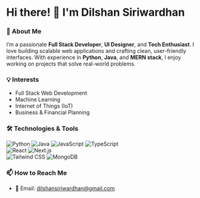 <!---
- 👋 Hi, I’m @dilshansiriwardhan
- 👀 I’m interested in Python , Java , Full_Stack_Web_Developments
- 🌱 I’m currently learning python
- 💞️ I’m looking to collaborate on IoT
- 📫 dilshansiriwardhan@gmail.com

dilshansiriwardhan/dilshansiriwardhan is a ✨ special ✨ repository because its `README.md` (this file) appears on your GitHub profile.
You can click the Preview link to take a look at your changes.
--->

# Hi there! 👋 I'm Dilshan Siriwardhan  

### 🚀 About Me  
I’m a passionate **Full Stack Developer**, **UI Designer**, and **Tech Enthusiast**. I love building scalable web applications and crafting clean, user-friendly interfaces. With experience in **Python**, **Java**, and **MERN stack**, I enjoy working on projects that solve real-world problems.  

### 💡 Interests  
- Full Stack Web Development  
- Machine Learning  
- Internet of Things (IoT)  
- Business & Financial Planning  

### 🛠️ Technologies & Tools  
![Python](https://img.shields.io/badge/-Python-3776AB?logo=python&logoColor=white&style=flat) 
![Java](https://img.shields.io/badge/-Java-007396?logo=java&logoColor=white&style=flat) 
![JavaScript](https://img.shields.io/badge/-JavaScript-F7DF1E?logo=javascript&logoColor=black&style=flat) 
![TypeScript](https://img.shields.io/badge/-TypeScript-3178C6?logo=typescript&logoColor=white&style=flat)  
![React](https://img.shields.io/badge/-React-61DAFB?logo=react&logoColor=black&style=flat) 
![Next.js](https://img.shields.io/badge/-Next.js-000000?logo=next.js&logoColor=white&style=flat)  
![Tailwind CSS](https://img.shields.io/badge/-Tailwind%20CSS-38B2AC?logo=tailwind-css&logoColor=white&style=flat) 
![MongoDB](https://img.shields.io/badge/-MongoDB-47A248?logo=mongodb&logoColor=white&style=flat) 

### 📫 How to Reach Me  
- 📧 Email: [dilshansiriwardhan@gmail.com](mailto:dilshansiriwardhan@gmail.com) 

